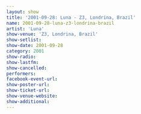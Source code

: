 ```yaml
---
layout: show
title: '2001-09-28: Luna - Z3, Londrina, Brazil'
name: 2001-09-28-luna-z3-londrina-brazil
artist: 'Luna'
show-venue: 'Z3, Londrina, Brazil'
show-setlist: 
show-date: 2001-09-28
category: 2001
show-radio: 
show-lastfm: 
show-cancelled: 
performers: 
facebook-event-url: 
show-poster-url: 
show-ticket-url: 
show-venue-website: 
show-additional: 
---
```


